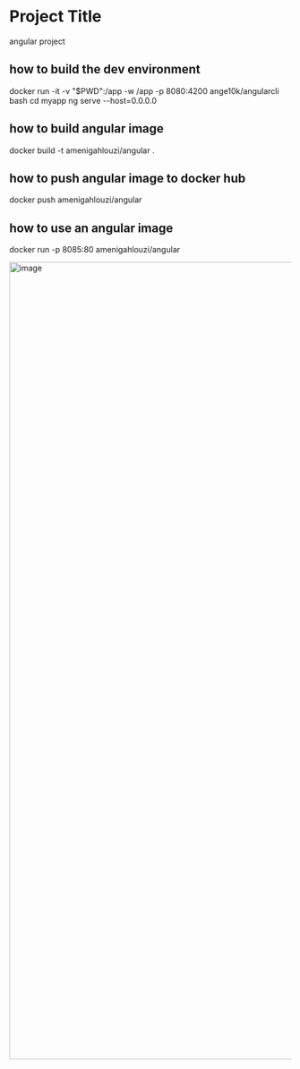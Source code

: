 # Project Title

angular project

## how to build the dev environment
 docker run -it -v "$PWD":/app -w /app -p 8080:4200 ange10k/angularcli bash
 cd myapp
 ng serve --host=0.0.0.0

## how to build angular image
docker build -t amenigahlouzi/angular .
## how to push angular image to docker hub
docker push amenigahlouzi/angular
## how to use an angular image
 docker run -p 8085:80 amenigahlouzi/angular 


<img width="1425" alt="image" src="https://user-images.githubusercontent.com/39723480/222404413-778f4d8a-d79e-4503-a471-21735f2e6fff.png">
